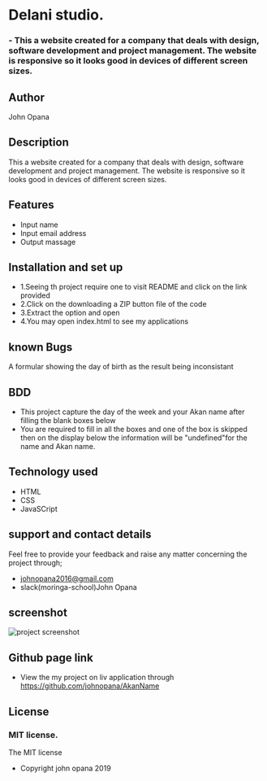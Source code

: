 # Delani studio.

### - This a website created for a company that deals with design, software development and project management. The website is responsive so it looks good in devices of different screen sizes.

## Author
John Opana

## Description

This a website created for a company that deals with design, software development and project management. The website is responsive so it looks good in devices of different screen sizes.

## Features
- Input name
- Input email address
- Output massage


## Installation and set up
- 1.Seeing th project require one to visit README and click on the link provided
- 2.Click on the downloading a ZIP button file of the code
- 3.Extract the option and open
- 4.You may open index.html to see my applications

## known Bugs
A formular showing the day of birth as the result being inconsistant

## BDD
- This project capture the day  of the week and your Akan name  after filling the blank boxes below
- You are required to fill in all the boxes and one of the box is skipped then on the display below the information will be "undefined"for the name and Akan  name.



## Technology used
- HTML
- CSS
- JavaSCript

## support and contact details
Feel free to provide your feedback and raise any matter concerning the project through;
- johnopana2016@gmail.com
- slack(moringa-school)John Opana

## screenshot
![project screenshot](images/screenshot.png)

## Github page link
- View the my project on liv application through https://github.com/johnopana/AkanName


## License

### MIT license.
The MIT license
* Copyright john opana 2019




